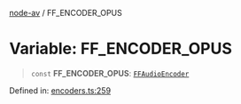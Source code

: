 [node-av](../globals.md) / FF\_ENCODER\_OPUS

# Variable: FF\_ENCODER\_OPUS

> `const` **FF\_ENCODER\_OPUS**: [`FFAudioEncoder`](../type-aliases/FFAudioEncoder.md)

Defined in: [encoders.ts:259](https://github.com/seydx/av/blob/f8631fc881b394300b1479f511d55cf1c370a87f/src/constants/encoders.ts#L259)
